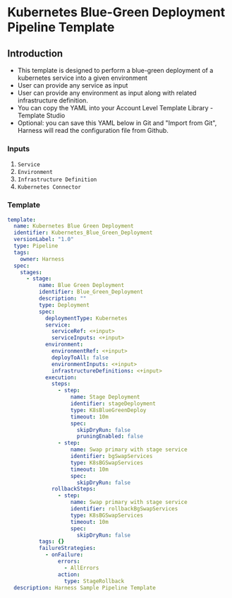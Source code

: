 # Kubernetes Blue-Green Deployment Pipeline Template

## Introduction

- This template is designed to perform a blue-green deployment of a kubernetes service into a given environment
- User can provide any service as input 
- User can provide any environment as input along with related infrastructure definition.
- You can copy the YAML into your Account Level Template Library - Template Studio
- Optional: you can save this YAML below in Git and "Import from Git", Harness will read the configuration file from Github.

### Inputs

1. `Service`
2. `Environment`
3. `Infrastructure Definition`
4. `Kubernetes Connector`

### Template

```YAML
template:
  name: Kubernetes Blue Green Deployment
  identifier: Kubernetes_Blue_Green_Deployment
  versionLabel: "1.0"
  type: Pipeline
  tags: 
    owner: Harness
  spec:
    stages:
      - stage:
          name: Blue Green Deployment
          identifier: Blue_Green_Deployment
          description: ""
          type: Deployment
          spec:
            deploymentType: Kubernetes
            service:
              serviceRef: <+input>
              serviceInputs: <+input>
            environment:
              environmentRef: <+input>
              deployToAll: false
              environmentInputs: <+input>
              infrastructureDefinitions: <+input>
            execution:
              steps:
                - step:
                    name: Stage Deployment
                    identifier: stageDeployment
                    type: K8sBlueGreenDeploy
                    timeout: 10m
                    spec:
                      skipDryRun: false
                      pruningEnabled: false
                - step:
                    name: Swap primary with stage service
                    identifier: bgSwapServices
                    type: K8sBGSwapServices
                    timeout: 10m
                    spec:
                      skipDryRun: false
              rollbackSteps:
                - step:
                    name: Swap primary with stage service
                    identifier: rollbackBgSwapServices
                    type: K8sBGSwapServices
                    timeout: 10m
                    spec:
                      skipDryRun: false
          tags: {}
          failureStrategies:
            - onFailure:
                errors:
                  - AllErrors
                action:
                  type: StageRollback
  description: Harness Sample Pipeline Template

```
